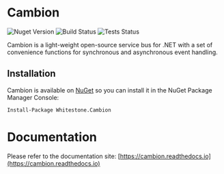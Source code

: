 # Cambion

![Nuget Version](https://img.shields.io/nuget/v/Whitestone.Cambion)
![Build Status](https://img.shields.io/azure-devops/build/whitestone-no/645d7cdb-d047-4e0d-9b69-7c6372d50e9e/1/master)
![Tests Status](https://img.shields.io/azure-devops/tests/whitestone-no/645d7cdb-d047-4e0d-9b69-7c6372d50e9e/1/master)

Cambion is a light-weight open-source service bus for .NET with a set of convenience functions for synchronous and asynchronous event handling.

## Installation

Cambion is available on [NuGet](https://www.nuget.org/packages/Whitestone.Cambion/) so you can install it in the NuGet Package Manager Console:

```
Install-Package Whitestone.Cambion
```

# Documentation

Please refer to the documentation site: [https://cambion.readthedocs.io](https://cambion.readthedocs.io)
